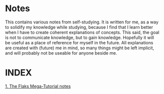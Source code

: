 # Notes
This contains various notes from self-studying.
It is written for me, as a way to solidify my knowledge while studying, because I find that I learn better when I have to create coherent explanations of concepts. This said, the goal is not to communicate knowledge, but to gain knowledge.
Hopefully it will be useful as a place of reference for myself in the future.
All explanations are created with (future) me in mind, so many things might be left implicit, and will probably not be useable for anyone beside me.

# INDEX #
[1. The Flaks Mega-Tutorial notes]()
